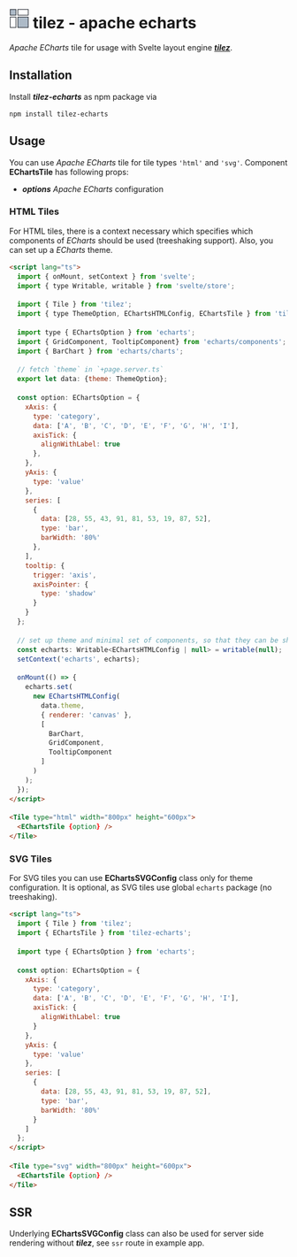 # ![Tilez-Logo](https://github.com/spren9er/tilez/blob/main/docs/images/tilez_logo.svg?raw=true) tilez - apache echarts

_Apache ECharts_ tile for usage with Svelte layout engine [**_tilez_**](https://github.com/spren9er/tilez).

## Installation

Install **_tilez-echarts_** as npm package via

```
npm install tilez-echarts
```

## Usage

You can use _Apache ECharts_ tile for tile types `'html'` and `'svg'`. Component **EChartsTile** has following props:

- **_options_** _Apache ECharts_ configuration

### HTML Tiles

For HTML tiles, there is a context necessary which specifies which components of _ECharts_ should be used (treeshaking support). Also, you can set up a _ECharts_ theme.

```html
<script lang="ts">
  import { onMount, setContext } from 'svelte';
  import { type Writable, writable } from 'svelte/store';

  import { Tile } from 'tilez';
  import { type ThemeOption, EChartsHTMLConfig, EChartsTile } from 'tilez-echarts';

  import type { EChartsOption } from 'echarts';
  import { GridComponent, TooltipComponent} from 'echarts/components';
  import { BarChart } from 'echarts/charts';

  // fetch `theme` in `+page.server.ts`
  export let data: {theme: ThemeOption};

  const option: EChartsOption = {
    xAxis: {
      type: 'category',
      data: ['A', 'B', 'C', 'D', 'E', 'F', 'G', 'H', 'I'],
      axisTick: {
        alignWithLabel: true
      },
    },
    yAxis: {
      type: 'value'
    },
    series: [
      {
        data: [28, 55, 43, 91, 81, 53, 19, 87, 52],
        type: 'bar',
        barWidth: '80%'
      },
    ],
    tooltip: {
      trigger: 'axis',
      axisPointer: {
        type: 'shadow'
      }
    }
  };

  // set up theme and minimal set of components, so that they can be shared across all ECharts tiles
  const echarts: Writable<EChartsHTMLConfig | null> = writable(null);
  setContext('echarts', echarts);

  onMount(() => {
    echarts.set(
      new EChartsHTMLConfig(
        data.theme,
        { renderer: 'canvas' },
        [
          BarChart,
          GridComponent,
          TooltipComponent
        ]
      )
    );
  });
</script>

<Tile type="html" width="800px" height="600px">
  <EChartsTile {option} />
</Tile>
```

### SVG Tiles

For SVG tiles you can use **EChartsSVGConfig** class only for theme configuration. It is optional, as SVG tiles use global `echarts` package (no treeshaking).

```html
<script lang="ts">
  import { Tile } from 'tilez';
  import { EChartsTile } from 'tilez-echarts';

  import type { EChartsOption } from 'echarts';

  const option: EChartsOption = {
    xAxis: {
      type: 'category',
      data: ['A', 'B', 'C', 'D', 'E', 'F', 'G', 'H', 'I'],
      axisTick: {
        alignWithLabel: true
      }
    },
    yAxis: {
      type: 'value'
    },
    series: [
      {
        data: [28, 55, 43, 91, 81, 53, 19, 87, 52],
        type: 'bar',
        barWidth: '80%'
      }
    ]
  };
</script>

<Tile type="svg" width="800px" height="600px">
  <EChartsTile {option} />
</Tile>
```

## SSR

Underlying **EChartsSVGConfig** class can also be used for server side rendering without **_tilez_**, see `ssr` route in example app.
